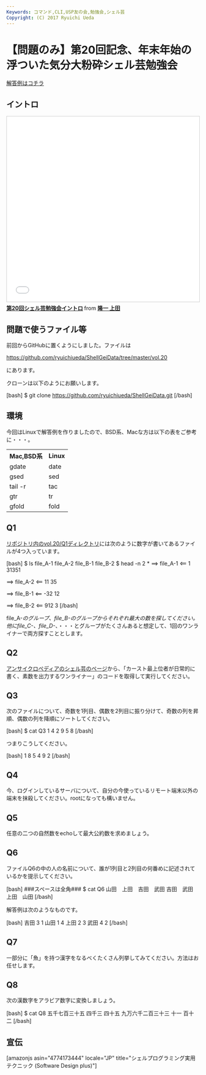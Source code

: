 ```yaml
---
Keywords: コマンド,CLI,USP友の会,勉強会,シェル芸
Copyright: (C) 2017 Ryuichi Ueda
---
```


# 【問題のみ】第20回記念、年末年始の浮ついた気分大粉砕シェル芸勉強会
<a href="https://blog.ueda.asia/?p=7196">解答例はコチラ</a>

<h2>イントロ</h2>

<iframe src="//www.slideshare.net/slideshow/embed_code/key/eosHmifvAQbFmL" width="595" height="485" frameborder="0" marginwidth="0" marginheight="0" scrolling="no" style="border:1px solid #CCC; border-width:1px; margin-bottom:5px; max-width: 100%;" allowfullscreen> </iframe> <div style="margin-bottom:5px"> <strong> <a href="//www.slideshare.net/ryuichiueda/20-56450263" title="第20回シェル芸勉強会イントロ" target="_blank">第20回シェル芸勉強会イントロ</a> </strong> from <strong><a href="//www.slideshare.net/ryuichiueda" target="_blank">隆一 上田</a></strong> </div>

<h2>問題で使うファイル等</h2>

前回からGitHubに置くようにしました。ファイルは

<a target="_blank" href="https://github.com/ryuichiueda/ShellGeiData/tree/master/vol.20">https://github.com/ryuichiueda/ShellGeiData/tree/master/vol.20</a>

にあります。

クローンは以下のようにお願いします。

[bash]
$ git clone https://github.com/ryuichiueda/ShellGeiData.git
[/bash]

<h2>環境</h2>
今回はLinuxで解答例を作りましたので、BSD系、Macな方は以下の表をご参考に・・・。

<table>
 <tr>
 <th>Mac,BSD系</th>
 <th>Linux</th>
 </tr>
 <tr>
 <td>gdate</td>
 <td>date</td>
 </tr>
 <tr>
 <td>gsed</td>
 <td>sed</td>
 </tr>
 <tr>
 <td>tail -r</td>
 <td>tac</td>
 </tr>
 <tr>
 <td>gtr</td>
 <td>tr</td>
 </tr>
 <tr>
 <td>gfold</td>
 <td>fold</td>
 </tr>
</table>



<h2>Q1</h2>

<a href="https://github.com/ryuichiueda/ShellGeiData/tree/master/vol.20/Q1" target="_blank">リポジトリ内のvol.20/Q1ディレクトリ</a>には次のように数字が書いてあるファイルが4つ入っています。

[bash]
$ ls 
file_A-1 file_A-2 file_B-1 file_B-2
$ head -n 2 *
==&gt; file_A-1 &lt;==
1
31351

==&gt; file_A-2 &lt;==
11
35

==&gt; file_B-1 &lt;==
-32
12

==&gt; file_B-2 &lt;==
912
3
[/bash]

file_A-*のグループ、file_B-*のグループからそれぞれ最大の数を探してください。他にfile_C-*、file_D-*、・・・とグループがたくさんあると想定して、1回のワンライナーで両方探すこととします。


<h2>Q2</h2>

<a href="http://ja.uncyclopedia.info/wiki/%E3%82%B7%E3%82%A7%E3%83%AB%E8%8A%B8" target="_blank">アンサイクロぺディアのシェル芸のページ</a>から、「カースト最上位者が日常的に書く、素数を出力するワンライナー」のコードを取得して実行してください。


<h2>Q3</h2>

次のファイルについて、奇数を1列目、偶数を2列目に振り分けて、奇数の列を昇順、偶数の列を降順にソートしてください。

[bash]
$ cat Q3
1
4
2
9
5
8
[/bash]

つまりこうしてください。

[bash]
1 8
5 4
9 2
[/bash]

<h2>Q4</h2>

今、ログインしているサーバについて、自分の今使っているリモート端末以外の端末を抹殺してください。rootになっても構いません。

<h2>Q5</h2>

任意の二つの自然数をechoして最大公約数を求めましょう。


<h2>Q6</h2>

ファイルQ6の中の人の名前について、誰が1列目と2列目の何番めに記述されているかを提示してください。

[bash]
###スペースは全角###
$ cat Q6
山田　上田　吉田　武田
吉田　武田　上田　山田
[/bash]

解答例は次のようなものです。

[bash]
吉田 3 1
山田 1 4
上田 2 3
武田 4 2
[/bash]

<h2>Q7</h2>

一部分に「魚」を持つ漢字をなるべくたくさん列挙してみてください。方法はお任せします。

<h2>Q8</h2>

次の漢数字をアラビア数字に変換しましょう。


[bash]
$ cat Q8 
五千七百三十五
四千三
四十五
九万六千二百三十三
十一
百十二
[/bash]

<h2>宣伝</h2>

[amazonjs asin="4774173444" locale="JP" title="シェルプログラミング実用テクニック (Software Design plus)"]
